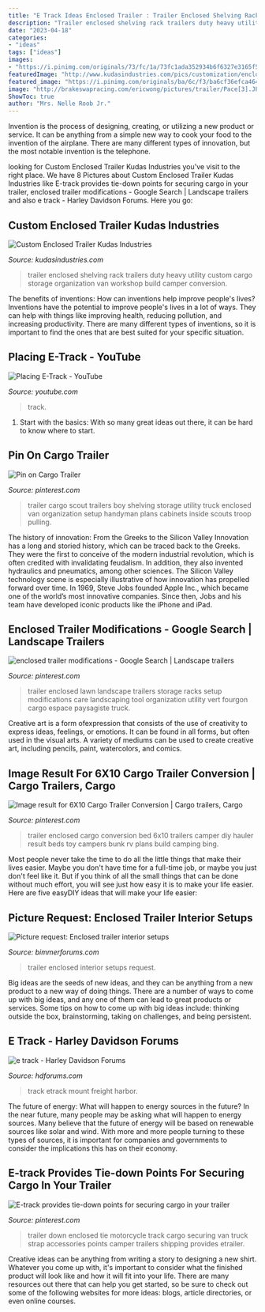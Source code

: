 ```yaml
---
title: "E Track Ideas Enclosed Trailer : Trailer Enclosed Shelving Rack Trailers Duty Heavy Utility Custom Cargo Storage Organization Van Workshop Build Camper Conversion"
description: "Trailer enclosed shelving rack trailers duty heavy utility custom cargo storage organization van workshop build camper conversion"
date: "2023-04-18"
categories:
- "ideas"
tags: ["ideas"]
images:
- "https://i.pinimg.com/originals/73/fc/1a/73fc1ada352934b6f6327e3165f5b8a1.jpg"
featuredImage: "http://www.kudasindustries.com/pics/customization/enclosed-trailer-6-022012.jpg"
featured_image: "https://i.pinimg.com/originals/ba/6c/f3/ba6cf36efca464403c5b0dc364aba9f9.jpg"
image: "http://brakeswapracing.com/ericwong/pictures/trailer/Pace[3].JPG"
ShowToc: true
author: "Mrs. Nelle Roob Jr."
---
```



Invention is the process of designing, creating, or utilizing a new product or service. It can be anything from a simple new way to cook your food to the invention of the airplane. There are many different types of innovation, but the most notable invention is the telephone.

	

		
looking for Custom Enclosed Trailer Kudas Industries you've visit to the right place. We have 8 Pictures about Custom Enclosed Trailer Kudas Industries like E-track provides tie-down points for securing cargo in your trailer, enclosed trailer modifications - Google Search | Landscape trailers and also e track - Harley Davidson Forums. Here you go:
		
    
## Custom Enclosed Trailer Kudas Industries

<img loading=lazy src="http://www.kudasindustries.com/pics/customization/enclosed-trailer-6-022012.jpg" onerror="this.onerror=null;this.src='https://tse4.mm.bing.net/th?id=OIP.TAEmwzmcofO_QrXpbKikqwHaFj&amp;pid=15.1';" alt="Custom Enclosed Trailer Kudas Industries">

_Source: kudasindustries.com_

>trailer enclosed shelving rack trailers duty heavy utility custom cargo storage organization van workshop build camper conversion. 

	

The benefits of inventions: How can inventions help improve people's lives?
Inventions have the potential to improve people's lives in a lot of ways. They can help with things like improving health, reducing pollution, and increasing productivity. There are many different types of inventions, so it is important to find the ones that are best suited for your specific situation.

    
## Placing E-Track - YouTube

<img loading=lazy src="https://i.ytimg.com/vi/ZicCw00gdcI/maxresdefault.jpg" onerror="this.onerror=null;this.src='https://tse2.mm.bing.net/th?id=OIP.-QRoqjOIL4jUs2OQmog8AAHaEK&amp;pid=15.1';" alt="Placing E-Track - YouTube">

_Source: youtube.com_

>track. 

	

1. Start with the basics: With so many great ideas out there, it can be hard to know where to start.

    
## Pin On Cargo Trailer

<img loading=lazy src="https://i.pinimg.com/originals/73/fc/1a/73fc1ada352934b6f6327e3165f5b8a1.jpg" onerror="this.onerror=null;this.src='https://tse1.mm.bing.net/th?id=OIP.Uzp9tB7bKTYy8T4Nyej1HQHaJ4&amp;pid=15.1';" alt="Pin on Cargo Trailer">

_Source: pinterest.com_

>trailer cargo scout trailers boy shelving storage utility truck enclosed van organization setup handyman plans cabinets inside scouts troop pulling. 

	

The history of innovation: From the Greeks to the Silicon Valley
Innovation has a long and storied history, which can be traced back to the Greeks. They were the first to conceive of the modern industrial revolution, which is often credited with invalidating feudalism. In addition, they also invented hydraulics and pneumatics, among other sciences.
The Silicon Valley technology scene is especially illustrative of how innovation has propelled forward over time. In 1969, Steve Jobs founded Apple Inc., which became one of the world’s most innovative companies. Since then, Jobs and his team have developed iconic products like the iPhone and iPad.

    
## Enclosed Trailer Modifications - Google Search | Landscape Trailers

<img loading=lazy src="https://i.pinimg.com/originals/2a/a7/fe/2aa7fec80a535141f34edb0fad1bf0fb.jpg" onerror="this.onerror=null;this.src='https://tse1.mm.bing.net/th?id=OIP.zTwgUEfkriR_fL8Z37mYeAHaFj&amp;pid=15.1';" alt="enclosed trailer modifications - Google Search | Landscape trailers">

_Source: pinterest.com_

>trailer enclosed lawn landscape trailers storage racks setup modifications care landscaping tool organization utility vert fourgon cargo espace paysagiste truck. 

	

Creative art is a form ofexpression that consists of the use of creativity to express ideas, feelings, or emotions. It can be found in all forms, but often used in the visual arts. A variety of mediums can be used to create creative art, including pencils, paint, watercolors, and comics.

    
## Image Result For 6X10 Cargo Trailer Conversion | Cargo Trailers, Cargo

<img loading=lazy src="https://i.pinimg.com/originals/ba/6c/f3/ba6cf36efca464403c5b0dc364aba9f9.jpg" onerror="this.onerror=null;this.src='https://tse3.mm.bing.net/th?id=OIP.93NsPrvFn5A6spobhsonewHaFj&amp;pid=15.1';" alt="Image result for 6X10 Cargo Trailer Conversion | Cargo trailers, Cargo">

_Source: pinterest.com_

>trailer enclosed cargo conversion bed 6x10 trailers camper diy hauler result beds toy campers bunk rv plans build camping bing. 

	

Most people never take the time to do all the little things that make their lives easier. Maybe you don't have time for a full-time job, or maybe you just don't feel like it. But if you think of all the small things that can be done without much effort, you will see just how easy it is to make your life easier. Here are five easyDIY ideas that will make your life easier: 

    
## Picture Request: Enclosed Trailer Interior Setups

<img loading=lazy src="http://brakeswapracing.com/ericwong/pictures/trailer/Pace[3].JPG" onerror="this.onerror=null;this.src='https://tse4.mm.bing.net/th?id=OIP.vqahFtitGy_bVNFBhNDofgHaFj&amp;pid=15.1';" alt="Picture request: Enclosed trailer interior setups">

_Source: bimmerforums.com_

>trailer enclosed interior setups request. 

	

Big ideas are the seeds of new ideas, and they can be anything from a new product to a new way of doing things. There are a number of ways to come up with big ideas, and any one of them can lead to great products or services. Some tips on how to come up with big ideas include: thinking outside the box, brainstorming, taking on challenges, and being persistent.

    
## E Track - Harley Davidson Forums

<img loading=lazy src="https://www.hdforums.com/forum/attachments/touring-models/176977d1301860938-e-track-img_0738.jpg" onerror="this.onerror=null;this.src='https://tse4.mm.bing.net/th?id=OIP.1M-2EnwuYty0rJUcRZFeKwHaFj&amp;pid=15.1';" alt="e track - Harley Davidson Forums">

_Source: hdforums.com_

>track etrack mount freight harbor. 

	

The future of energy: What will happen to energy sources in the future?
In the near future, many people may be asking what will happen to energy sources. Many believe that the future of energy will be based on renewable sources like solar and wind. With more and more people turning to these types of sources, it is important for companies and governments to consider the implications this has on their economy.

    
## E-track Provides Tie-down Points For Securing Cargo In Your Trailer

<img loading=lazy src="https://i.pinimg.com/736x/bb/ee/6c/bbee6c5fa088c2a5bb0f668fc7e2165c.jpg" onerror="this.onerror=null;this.src='https://tse4.mm.bing.net/th?id=OIP.IUBxrQMfxEg3uLt6PJf4cQHaIh&amp;pid=15.1';" alt="E-track provides tie-down points for securing cargo in your trailer">

_Source: pinterest.com_

>trailer down enclosed tie motorcycle track cargo securing van truck strap accessories points camper trailers shipping provides etrailer. 

	

Creative ideas can be anything from writing a story to designing a new shirt. Whatever you come up with, it's important to consider what the finished product will look like and how it will fit into your life. There are many resources out there that can help you get started, so be sure to check out some of the following websites for more ideas: blogs, article directories, or even online courses.

